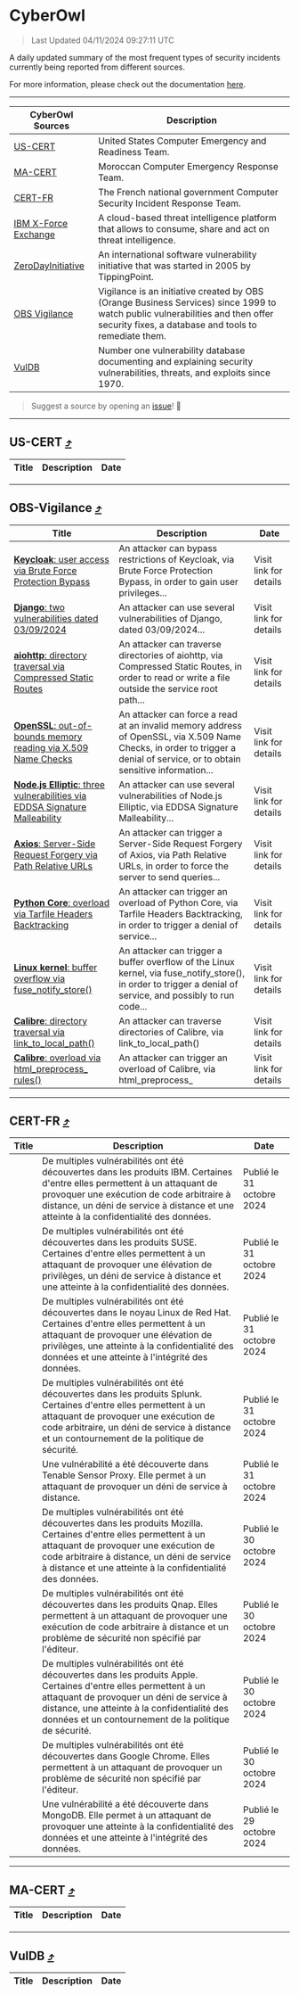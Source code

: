 
 <div id='top'></div>

# CyberOwl

 > Last Updated 04/11/2024 09:27:11 UTC
 
 A daily updated summary of the most frequent types of security incidents currently being reported from different sources.
 
 For more information, please check out the documentation [here](./docs/README.md).
 
 ---
 |CyberOwl Sources|Description|
 |---|---|
 |[US-CERT](#us-cert-arrow_heading_up)|United States Computer Emergency and Readiness Team.|
 |[MA-CERT](#ma-cert-arrow_heading_up)|Moroccan Computer Emergency Response Team.|
 |[CERT-FR](#cert-fr-arrow_heading_up)|The French national government Computer Security Incident Response Team.|
 |[IBM X-Force Exchange](#ibmcloud-arrow_heading_up)|A cloud-based threat intelligence platform that allows to consume, share and act on threat intelligence.|
 |[ZeroDayInitiative](#zerodayinitiative-arrow_heading_up)|An international software vulnerability initiative that was started in 2005 by TippingPoint.|
 |[OBS Vigilance](#obs-vigilance-arrow_heading_up)|Vigilance is an initiative created by OBS (Orange Business Services) since 1999 to watch public vulnerabilities and then offer security fixes, a database and tools to remediate them.|
 |[VulDB](#vuldb-arrow_heading_up)|Number one vulnerability database documenting and explaining security vulnerabilities, threats, and exploits since 1970.|
 
 > Suggest a source by opening an [issue](https://github.com/karimhabush/cyberowl/issues)! :raised_hands:
 ---

## US-CERT [:arrow_heading_up:](#cyberowl)

 |Title|Description|Date|
 |---|---|---|
 
 ---

## OBS-Vigilance [:arrow_heading_up:](#cyberowl)

 |Title|Description|Date|
 |---|---|---|
 |[<a href="https://vigilance.fr/vulnerability/Keycloak-user-access-via-Brute-Force-Protection-Bypass-45071" class="noirorange"><b>Keycloak</b>: user access via Brute Force Protection Bypass</a>](https://vigilance.fr/vulnerability/Keycloak-user-access-via-Brute-Force-Protection-Bypass-45071)|An attacker can bypass restrictions of Keycloak, via Brute Force Protection Bypass, in order to gain user privileges...|Visit link for details|
 |[<a href="https://vigilance.fr/vulnerability/Django-two-vulnerabilities-dated-03-09-2024-45069" class="noirorange"><b>Django</b>: two vulnerabilities dated 03/09/2024</a>](https://vigilance.fr/vulnerability/Django-two-vulnerabilities-dated-03-09-2024-45069)|An attacker can use several vulnerabilities of Django, dated 03/09/2024...|Visit link for details|
 |[<a href="https://vigilance.fr/vulnerability/aiohttp-directory-traversal-via-Compressed-Static-Routes-45065" class="noirorange"><b>aiohttp</b>: directory traversal via Compressed Static Routes</a>](https://vigilance.fr/vulnerability/aiohttp-directory-traversal-via-Compressed-Static-Routes-45065)|An attacker can traverse directories of aiohttp, via Compressed Static Routes, in order to read or write a file outside the service root path...|Visit link for details|
 |[<a href="https://vigilance.fr/vulnerability/OpenSSL-out-of-bounds-memory-reading-via-X-509-Name-Checks-45063" class="noirorange"><b>OpenSSL</b>: out-of-bounds memory reading via X.509 Name Checks</a>](https://vigilance.fr/vulnerability/OpenSSL-out-of-bounds-memory-reading-via-X-509-Name-Checks-45063)|An attacker can force a read at an invalid memory address of OpenSSL, via X.509 Name Checks, in order to trigger a denial of service, or to obtain sensitive information...|Visit link for details|
 |[<a href="https://vigilance.fr/vulnerability/Node-js-Elliptic-three-vulnerabilities-via-EDDSA-Signature-Malleability-45061" class="noirorange"><b>Node.js Elliptic</b>: three vulnerabilities via EDDSA Signature Malleability</a>](https://vigilance.fr/vulnerability/Node-js-Elliptic-three-vulnerabilities-via-EDDSA-Signature-Malleability-45061)|An attacker can use several vulnerabilities of Node.js Elliptic, via EDDSA Signature Malleability...|Visit link for details|
 |[<a href="https://vigilance.fr/vulnerability/Axios-Server-Side-Request-Forgery-via-Path-Relative-URLs-45060" class="noirorange"><b>Axios</b>: Server-Side Request Forgery via Path Relative URLs</a>](https://vigilance.fr/vulnerability/Axios-Server-Side-Request-Forgery-via-Path-Relative-URLs-45060)|An attacker can trigger a Server-Side Request Forgery of Axios, via Path Relative URLs, in order to force the server to send queries...|Visit link for details|
 |[<a href="https://vigilance.fr/vulnerability/Python-Core-overload-via-Tarfile-Headers-Backtracking-45059" class="noirorange"><b>Python Core</b>: overload via Tarfile Headers Backtracking</a>](https://vigilance.fr/vulnerability/Python-Core-overload-via-Tarfile-Headers-Backtracking-45059)|An attacker can trigger an overload of Python Core, via Tarfile Headers Backtracking, in order to trigger a denial of service...|Visit link for details|
 |[<a href="https://vigilance.fr/vulnerability/Linux-kernel-buffer-overflow-via-fuse-notify-store-45057" class="noirorange"><b>Linux kernel</b>: buffer overflow via fuse_notify_store()</a>](https://vigilance.fr/vulnerability/Linux-kernel-buffer-overflow-via-fuse-notify-store-45057)|An attacker can trigger a buffer overflow of the Linux kernel, via fuse_notify_store(), in order to trigger a denial of service, and possibly to run code...|Visit link for details|
 |[<a href="https://vigilance.fr/vulnerability/Calibre-directory-traversal-via-link-to-local-path-45055" class="noirorange"><b>Calibre</b>: directory traversal via link_to_local_path()</a>](https://vigilance.fr/vulnerability/Calibre-directory-traversal-via-link-to-local-path-45055)|An attacker can traverse directories of Calibre, via link_to_local_path()|Visit link for details|
 |[<a href="https://vigilance.fr/vulnerability/Calibre-overload-via-html-preprocess-rules-45054" class="noirorange"><b>Calibre</b>: overload via html_preprocess_<wbr>rules()</wbr></a>](https://vigilance.fr/vulnerability/Calibre-overload-via-html-preprocess-rules-45054)|An attacker can trigger an overload of Calibre, via html_preprocess_|Visit link for details|
 
 ---

## CERT-FR [:arrow_heading_up:](#cyberowl)

 |Title|Description|Date|
 |---|---|---|
 |[](https://www.cert.ssi.gouv.fr/avis/CERTFR-2024-AVI-0939/)|De multiples vulnérabilités ont été découvertes dans les produits IBM. Certaines d'entre elles permettent à un attaquant de provoquer une exécution de code arbitraire à distance, un déni de service à distance et une atteinte à la confidentialité des données.|Publié le 31 octobre 2024|
 |[](https://www.cert.ssi.gouv.fr/avis/CERTFR-2024-AVI-0938/)|De multiples vulnérabilités ont été découvertes dans les produits SUSE. Certaines d'entre elles permettent à un attaquant de provoquer une élévation de privilèges, un déni de service à distance et une atteinte à la confidentialité des données.|Publié le 31 octobre 2024|
 |[](https://www.cert.ssi.gouv.fr/avis/CERTFR-2024-AVI-0937/)|De multiples vulnérabilités ont été découvertes dans le noyau Linux de Red Hat. Certaines d'entre elles permettent à un attaquant de provoquer une élévation de privilèges, une atteinte à la confidentialité des données et une atteinte à l'intégrité des données.|Publié le 31 octobre 2024|
 |[](https://www.cert.ssi.gouv.fr/avis/CERTFR-2024-AVI-0936/)|De multiples vulnérabilités ont été découvertes dans les produits Splunk. Certaines d'entre elles permettent à un attaquant de provoquer une exécution de code arbitraire, un déni de service à distance et un contournement de la politique de sécurité.|Publié le 31 octobre 2024|
 |[](https://www.cert.ssi.gouv.fr/avis/CERTFR-2024-AVI-0935/)|Une vulnérabilité a été découverte dans Tenable Sensor Proxy. Elle permet à un attaquant de provoquer un déni de service à distance.|Publié le 31 octobre 2024|
 |[](https://www.cert.ssi.gouv.fr/avis/CERTFR-2024-AVI-0934/)|De multiples vulnérabilités ont été découvertes dans les produits Mozilla. Certaines d'entre elles permettent à un attaquant de provoquer une exécution de code arbitraire à distance, un déni de service à distance et une atteinte à la confidentialité des données.|Publié le 30 octobre 2024|
 |[](https://www.cert.ssi.gouv.fr/avis/CERTFR-2024-AVI-0933/)|De multiples vulnérabilités ont été découvertes dans les produits Qnap. Elles permettent à un attaquant de provoquer une exécution de code arbitraire à distance et un problème de sécurité non spécifié par l'éditeur.|Publié le 30 octobre 2024|
 |[](https://www.cert.ssi.gouv.fr/avis/CERTFR-2024-AVI-0932/)|De multiples vulnérabilités ont été découvertes dans les produits Apple. Certaines d'entre elles permettent à un attaquant de provoquer un déni de service à distance, une atteinte à la confidentialité des données et un contournement de la politique de sécurité.|Publié le 30 octobre 2024|
 |[](https://www.cert.ssi.gouv.fr/avis/CERTFR-2024-AVI-0931/)|De multiples vulnérabilités ont été découvertes dans Google Chrome. Elles permettent à un attaquant de provoquer un problème de sécurité non spécifié par l'éditeur.|Publié le 30 octobre 2024|
 |[](https://www.cert.ssi.gouv.fr/avis/CERTFR-2024-AVI-0930/)|Une vulnérabilité a été découverte dans MongoDB. Elle permet à un attaquant de provoquer une atteinte à la confidentialité des données et une atteinte à l'intégrité des données.|Publié le 29 octobre 2024|
 
 ---

## MA-CERT [:arrow_heading_up:](#cyberowl)

 |Title|Description|Date|
 |---|---|---|
 
 ---

## VulDB [:arrow_heading_up:](#cyberowl)

 |Title|Description|Date|
 |---|---|---|
 